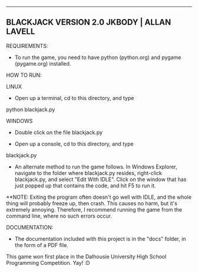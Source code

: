 ------------
BLACKJACK VERSION 2.0
JKBODY | ALLAN LAVELL
------------
REQUIREMENTS:

- To run the game, you need to have python (python.org) and pygame (pygame.org) installed.

HOW TO RUN:

LINUX
- Open up a terminal, cd to this directory, and type

python blackjack.py

WINDOWS
- Double click on the file blackjack.py

- Open up a console, cd to this directory, and type

blackjack.py

- An alternate method to run the game follows. In Windows Explorer, navigate to the folder where blackjack.py
resides, right-click blackjack.py, and select "Edit With IDLE". Click on the window that has just popped up
that contains the code, and hit F5 to run it.

**NOTE: Exiting the program often doesn't go well with IDLE, and the whole thing will probably freeze up,
then crash. This causes no harm, but it's extremely annoying. Therefore, I recommend running the game from the
command line, where no such errors occur.

DOCUMENTATION: 

- The documentation included with this project is in the "docs" folder, in the form of a PDF file.

This game won first place in the Dalhousie University High School Programming Competition. Yay! :D
